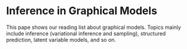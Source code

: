 # Inference in Graphical Models

This pape shows our reading list about graphical models. Topics mainly include inference (variational inference and sampling), structured prediction, latent variable models, and so on.
